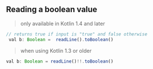 ## Reading a boolean value

> only available in Kotlin 1.4 and later

```ts
// returns true if input is "true" and false otherwise
 val b: Boolean =  readLine().toBoolean()

```
> when using Kotlin 1.3 or older

```ts
val b: Boolean = readLine()!!.toBoolean()

```
 